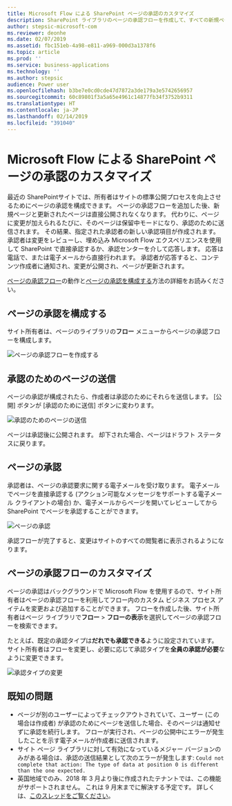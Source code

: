 ```yaml
---
title: Microsoft Flow による SharePoint ページの承認のカスタマイズ
description: SharePoint ライブラリのページの承認フローを作成して、すべての新規ページと更新されたページのレビュー プロセスを追加します。
author: stepsic-microsoft-com
ms.reviewer: deonhe
ms.date: 02/07/2019
ms.assetid: fbc151eb-4a98-e811-a969-000d3a1378f6
ms.topic: article
ms.prod: ''
ms.service: business-applications
ms.technology: ''
ms.author: stepsic
audience: Power user
ms.openlocfilehash: b3be7e0cd0cde47d7872a3de179a3e5742656957
ms.sourcegitcommit: 60c89801f3a5a65e4961c14877fb34f3752b9311
ms.translationtype: HT
ms.contentlocale: ja-JP
ms.lasthandoff: 02/14/2019
ms.locfileid: "391040"
---
```

# <a name="customize-sharepoint-page-approvals-with-microsoft-flow"></a>Microsoft Flow による SharePoint ページの承認のカスタマイズ




最近の SharePointサイトでは、所有者はサイトの標準公開プロセスを向上させるためにページの承認を構成できます。 ページの承認フローを追加した後、新規ページと更新されたページは直接公開されなくなります。 代わりに、ページに変更が加えられるたびに、そのページは保留中モードになり、承認のために送信されます。 その結果、指定された承認者の新しい承認項目が作成されます。 承認者は変更をレビューし、埋め込み Microsoft Flow エクスペリエンスを使用して SharePoint で直接承認するか、承認センターを介して応答します。 応答は電話で、または電子メールから直接行われます。 承認者が応答すると、コンテンツ作成者に通知され、変更が公開され、ページが更新されます。

[ページの承認フロー](https://support.office.com/article/page-approval-flow-a8b2e689-d4a1-4639-8028-333c0ece30d9)の動作と[ページの承認を構成する](https://support.office.com/article/configure-page-approval-14ce6976-a0a7-427b-b4ab-d28d344a5222)方法の詳細をお読みください。

## <a name="configure-page-approval"></a>ページの承認を構成する

サイト所有者は、ページのライブラリの**フロー** メニューからページの承認フローを構成します。

![ページの承認フローを作成する](media/sharepoint-page-approvals-1.png "ページの承認フローを作成する")

## <a name="submitting-a-page-for-approval"></a>承認のためのページの送信

ページの承認が構成されたら、作成者は承認のためにそれらを送信します。 [公開] ボタンが [承認のために送信] ボタンに変わります。

![承認のためのページの送信](media/sharepoint-page-approvals-2.png "承認のためのページの送信")

ページは承認後に公開されます。 却下された場合、ページはドラフト ステータスに戻ります。

## <a name="approving-a-page"></a>ページの承認

承認者は、ページの承認要求に関する電子メールを受け取ります。 電子メールでページを直接承認する (アクション可能なメッセージをサポートする電子メール クライアントの場合) か、電子メールからページを開いてレビューしてから SharePoint でページを承認することができます。

![ページの承認](media/sharepoint-page-approvals-3.png "ページの承認")

承認フローが完了すると、変更はサイトのすべての閲覧者に表示されるようになります。

## <a name="customizing-the-page-approval-flow"></a>ページの承認フローのカスタマイズ

ページの承認はバックグラウンドで Microsoft Flow を使用するので、サイト所有者はページの承認フローを利用してフロー内のカスタム ビジネス プロセス アイテムを変更および追加することができます。 フローを作成した後、サイト所有者はページ ライブラリで**フロー** > **フローの表示**を選択してページの承認フローを検索できます。

たとえば、既定の承認タイプは**だれでも承認できる**ように設定されています。 サイト所有者はフローを変更し、必要に応じて承認タイプを**全員の承認が必要**なように変更できます。

![承認タイプの変更](media/sharepoint-page-approvals-4.png "承認タイプの変更")

## <a name="known-issues"></a>既知の問題

- ページが別のユーザーによってチェックアウトされていて、ユーザー (この場合は作成者) が承認のためにページを送信した場合、そのページは通知せずに承認を続行します。 フローが実行され、ページの公開中にエラーが発生したことを示す電子メールが作成者に送信されます。 
- サイト ページ ライブラリに対して有効になっているメジャー バージョンのみがある場合は、承認の送信結果として次のエラーが発生します: `Could not complete that action: The type of data at position 0 is different than the one expected.`
- 英国地域でのみ、2018 年 3 月より後に作成されたテナントでは、この機能がサポートされません。 これは 9 月末までに解決する予定です。 詳しくは、[このスレッドをご覧ください](https://techcommunity.microsoft.com/t5/SharePoint/Announcing-SharePoint-page-approvals/m-p/225587/highlight/true#M20376)。
